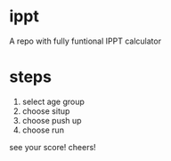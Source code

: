 # ippt
A repo with fully funtional IPPT calculator

# steps

1. select age group
2. choose situp
3. choose push up
4. choose run

see your score! cheers!
